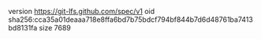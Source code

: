 version https://git-lfs.github.com/spec/v1
oid sha256:cca35a01deaaa718e8ffa6bd7b75bdcf794bf844b7d6d48761ba7413bd8131fa
size 7689
